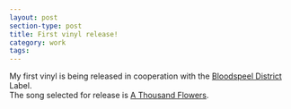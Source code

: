 ```yaml
---
layout: post
section-type: post
title: First vinyl release!
category: work
tags: 
---
```


My first vinyl is being released in cooperation with the [Bloodspeel District](https://bloodspeel-district.bandcamp.com/) Label.  
The song selected for release is [A Thousand Flowers](https://mutedevil.bandcamp.com/album/a-thousand-flowers).
